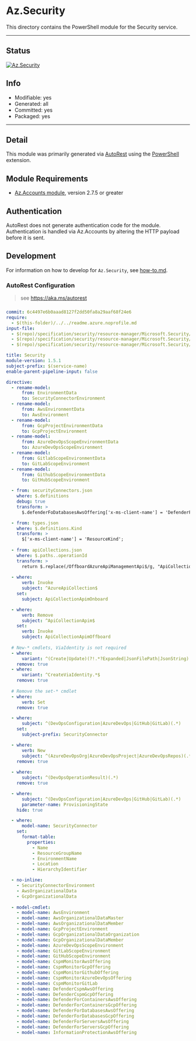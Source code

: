<!-- region Generated -->
# Az.Security
This directory contains the PowerShell module for the Security service.

---
## Status
[![Az.Security](https://img.shields.io/powershellgallery/v/Az.Security.svg?style=flat-square&label=Az.Security "Az.Security")](https://www.powershellgallery.com/packages/Az.Security/)

## Info
- Modifiable: yes
- Generated: all
- Committed: yes
- Packaged: yes

---
## Detail
This module was primarily generated via [AutoRest](https://github.com/Azure/autorest) using the [PowerShell](https://github.com/Azure/autorest.powershell) extension.

## Module Requirements
- [Az.Accounts module](https://www.powershellgallery.com/packages/Az.Accounts/), version 2.7.5 or greater

## Authentication
AutoRest does not generate authentication code for the module. Authentication is handled via Az.Accounts by altering the HTTP payload before it is sent.

## Development
For information on how to develop for `Az.Security`, see [how-to.md](how-to.md).
<!-- endregion -->

### AutoRest Configuration
> see https://aka.ms/autorest

###
``` yaml
commit: 6c4497e6b0aaad8127f2dd50fa8a29aaf68f24e6
require:
  - $(this-folder)/../../readme.azure.noprofile.md
input-file:
  - $(repo)/specification/security/resource-manager/Microsoft.Security/preview/2023-10-01-preview/securityConnectors.json
  - $(repo)/specification/security/resource-manager/Microsoft.Security/preview/2023-09-01-preview/securityConnectorsDevOps.json
  - $(repo)/specification/security/resource-manager/Microsoft.Security/stable/2023-11-15/apiCollections.json

title: Security
module-version: 1.5.1
subject-prefix: $(service-name)
enable-parent-pipeline-input: false

directive:
  - rename-model:
      from: EnvironmentData
      to: SecurityConnectorEnvironment
  - rename-model:
      from: AwsEnvironmentData
      to: AwsEnvironment
  - rename-model:
      from: GcpProjectEnvironmentData
      to: GcpProjectEnvironment
  - rename-model:
      from: AzureDevOpsScopeEnvironmentData
      to: AzureDevOpsScopeEnvironment
  - rename-model:
      from: GitlabScopeEnvironmentData
      to: GitLabScopeEnvironment
  - rename-model:
      from: GithubScopeEnvironmentData
      to: GitHubScopeEnvironment

  - from: securityConnectors.json
    where: $.definitions
    debug: true
    transform: >
      $.defenderFoDatabasesAwsOffering['x-ms-client-name'] = 'DefenderForDatabasesAwsOffering'

  - from: types.json
    where: $.definitions.Kind
    transform: >
      $['x-ms-client-name'] = 'ResourceKind';
  
  - from: apiCollections.json
    where: $.paths..operationId
    transform: >
      return $.replace(/OffboardAzureApiManagementApi$/g, "ApiCollectionAPIM_Delete")
  
  - where:
      verb: Invoke
      subject: ^AzureApiCollection$
    set:
      subject: ApiCollectionApimOnboard

  - where:
      verb: Remove
      subject: ^ApiCollectionApim$
    set:
      verb: Invoke
      subject: ApiCollectionApimOffboard
  
  # New-* cmdlets, ViaIdentity is not required
  - where:
      variant: ^(Create|Update)(?!.*?Expanded|JsonFilePath|JsonString)
    remove: true
  - where:
      variant: ^CreateViaIdentity.*$
    remove: true
  
  # Remove the set-* cmdlet
  - where:
      verb: Set
    remove: true

  - where:
      subject: ^(DevOpsConfiguration|AzureDevOps|GitHub|GitLab)(.*)
    set:
      subject-prefix: SecurityConnector

  - where:
      verb: New
      subject: ^(AzureDevOpsOrg|AzureDevOpsProject|AzureDevOpsRepos)(.*)
    remove: true
  
  - where:
      subject: ^(DevOpsOperationResult)(.*)
    remove: true

  - where:
      subject: ^(DevOpsConfiguration|AzureDevOps|GitHub|GitLab)(.*)
      parameter-name: ProvisioningState
    hide: true

  - where:
      model-name: SecurityConnector
    set:
      format-table:
        properties:
          - Name
          - ResourceGroupName
          - EnvironmentName
          - Location
          - HierarchyIdentifier

  - no-inline:
    - SecurityConnectorEnvironment
    - AwsOrganizationalData
    - GcpOrganizationalData
  
  - model-cmdlet:
    - model-name: AwsEnvironment
    - model-name: AwsOrganizationalDataMaster
    - model-name: AwsOrganizationalDataMember
    - model-name: GcpProjectEnvironment
    - model-name: GcpOrganizationalDataOrganization
    - model-name: GcpOrganizationalDataMember
    - model-name: AzureDevOpsScopeEnvironment
    - model-name: GitLabScopeEnvironment
    - model-name: GitHubScopeEnvironment
    - model-name: CspmMonitorAwsOffering
    - model-name: CspmMonitorGcpOffering
    - model-name: CspmMonitorGithubOffering
    - model-name: CspmMonitorAzureDevOpsOffering
    - model-name: CspmMonitorGitLab
    - model-name: DefenderCspmAwsOffering
    - model-name: DefenderCspmGcpOffering
    - model-name: DefenderForContainersAwsOffering
    - model-name: DefenderForContainersGcpOffering
    - model-name: DefenderForDatabasesAwsOffering
    - model-name: DefenderForDatabasesGcpOffering
    - model-name: DefenderForServersAwsOffering
    - model-name: DefenderForServersGcpOffering
    - model-name: InformationProtectionAwsOffering
```
